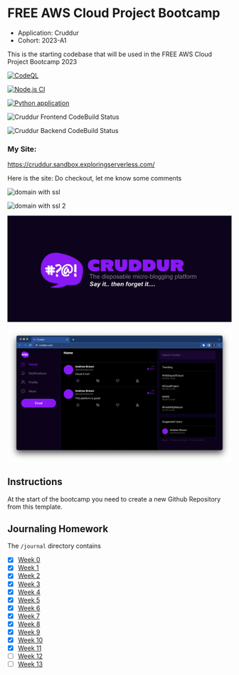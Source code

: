 # FREE AWS Cloud Project Bootcamp

- Application: Cruddur
- Cohort: 2023-A1

This is the starting codebase that will be used in the FREE AWS Cloud Project Bootcamp 2023

[![CodeQL](https://github.com/aravindvcyber/aws-bootcamp-cruddur-2023/actions/workflows/github-code-scanning/codeql/badge.svg)](https://github.com/aravindvcyber/aws-bootcamp-cruddur-2023/actions/workflows/github-code-scanning/codeql)

[![Node.js CI](https://github.com/aravindvcyber/aws-bootcamp-cruddur-2023/actions/workflows/node.js.yml/badge.svg)](https://github.com/aravindvcyber/aws-bootcamp-cruddur-2023/actions/workflows/node.js.yml)

[![Python application](https://github.com/aravindvcyber/aws-bootcamp-cruddur-2023/actions/workflows/python-app.yml/badge.svg)](https://github.com/aravindvcyber/aws-bootcamp-cruddur-2023/actions/workflows/python-app.yml)


![Cruddur Frontend CodeBuild Status](https://codebuild.ap-south-1.amazonaws.com/badges?uuid=eyJlbmNyeXB0ZWREYXRhIjoiRDlRRXorTjl6anpBZmpEYkJPSERCdSt1OEE2QUFyY253UXpSR20yTkhIM3FmZ1hodVNKYVNmNjRJMmVabFI5dHhEZGcrNXlMMmNPNFVTMk5TOC9XelBVPSIsIml2UGFyYW1ldGVyU3BlYyI6InVNMXZOTld4NFF4bys4UlciLCJtYXRlcmlhbFNldFNlcmlhbCI6Mn0%3D&branch=main)

![Cruddur Backend CodeBuild Status](https://codebuild.ap-south-1.amazonaws.com/badges?uuid=eyJlbmNyeXB0ZWREYXRhIjoiNXcrRDZ3akxYTFo3c2pjdHQ2NVFSWGNoSFB2REJFcXBlV1pPSEsyRE9xSXZWYVVXY3ZRdS9TVWZFS0lVWnQ1eEVMQjNSeW9nbFluRCt5aEI4N3JQWlU0PSIsIml2UGFyYW1ldGVyU3BlYyI6IlpLODdnSWJLMkZpUWtqdnAiLCJtYXRlcmlhbFNldFNlcmlhbCI6Mn0%3D&branch=main)

### My Site:

https://cruddur.sandbox.exploringserverless.com/

Here is the site: Do checkout, let me know some comments


![domain with ssl](https://dev-to-uploads.s3.amazonaws.com/uploads/articles/dwndcc6751daf961egqk.png)

![domain with ssl 2](https://dev-to-uploads.s3.amazonaws.com/uploads/articles/c2wzr3wubql9zjx4siyc.png)

![Cruddur Graphic](_docs/assets/cruddur-banner.jpg)

![Cruddur Screenshot](_docs/assets/cruddur-screenshot.png)

## Instructions

At the start of the bootcamp you need to create a new Github Repository from this template.

## Journaling Homework

The `/journal` directory contains

- [x] [Week 0](journal/week0.md)
- [x] [Week 1](journal/week1.md)
- [x] [Week 2](journal/week2.md)
- [x] [Week 3](journal/week3.md)
- [x] [Week 4](journal/week4.md)
- [x] [Week 5](journal/week5.md)
- [x] [Week 6](journal/week6.md)
- [x] [Week 7](journal/week6.md)
- [x] [Week 8](journal/week8.md)
- [x] [Week 9](journal/week9.md)
- [x] [Week 10](journal/week10.md)
- [x] [Week 11](journal/week11.md)
- [ ] [Week 12](journal/week12.md)
- [ ] [Week 13](journal/week13.md)